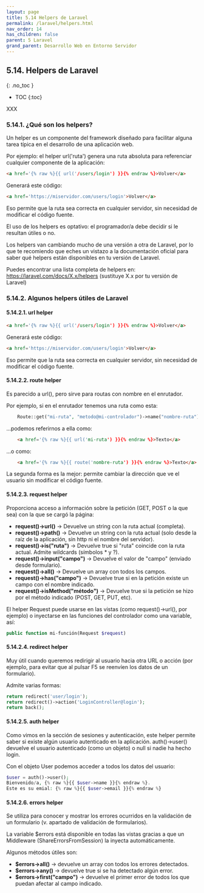 ```yaml
---
layout: page
title: 5.14 Helpers de Laravel
permalink: /laravel/helpers.html
nav_order: 14
has_children: false
parent: 5 Laravel
grand_parent: Desarrollo Web en Entorno Servidor
---
```


## 5.14. Helpers de Laravel
{: .no_toc }

- TOC
{:toc}

XXX

### 5.14.1. ¿Qué son los helpers?

Un helper es un componente del framework diseñado para facilitar alguna tarea típica en el desarrollo de una aplicación web.

Por ejemplo: el helper url('ruta') genera una ruta absoluta para referenciar cualquier componente de la aplicación:

```html
<a href='{% raw %}{{ url('/users/login') }}{% endraw %}>Volver</a>
```

Generará este código:

```html
<a href='https://miservidor.com/users/login'>Volver</a>
```

Eso permite que la ruta sea correcta en cualquier servidor, sin necesidad de modificar el código fuente.

El uso de los helpers es optativo: el programador/a debe decidir si le resultan útiles o no.

Los helpers van cambiando mucho de una versión a otra de Laravel, por lo que te recomiendo que eches un vistazo a la documentación oficial para saber qué helpers están disponibles en tu versión de Laravel.

Puedes encontrar una lista completa de helpers en: https://laravel.com/docs/X.x/helpers (sustituye X.x por tu versión de Laravel)

### 5.14.2. Algunos helpers útiles de Laravel

#### 5.14.2.1. url helper

```html
<a href='{% raw %}{{ url('/users/login') }}{% endraw %}>Volver</a>
```

Generará este código:

```html
<a href='https://miservidor.com/users/login'>Volver</a>
```

Eso permite que la ruta sea correcta en cualquier servidor, sin necesidad de modificar el código fuente.

#### 5.14.2.2. route helper

Es parecido a url(), pero sirve para routas con nombre en el enrutador.

Por ejemplo, si en el enrutador tenemos una ruta como esta:

```php
    Route::get("mi-ruta", "metodo@mi-controlador")->name("nombre-ruta");
```

...podemos referirnos a ella como:

```html
    <a href='{% raw %}{{ url('mi-ruta') }}{% endraw %}>Texto</a>
```

...o como:

```html
    <a href='{% raw %}{{ route('nombre-ruta') }}{% endraw %}>Texto</a>
```

La segunda forma es la mejor: permite cambiar la dirección que ve el usuario sin modificar el código fuente.

#### 5.14.2.3. request helper

Proporciona acceso a información sobre la petición (GET, POST o la que sea) con la que se cargó la página:

* **request()->url()** → Devuelve un string con la ruta actual (completa).
* **request()->path()** → Devuelve un string con la ruta actual (solo desde la raíz de la aplicación, sin http ni el nombre del servidor).
* **request()->is("ruta")** → Devuelve true si "ruta" coincide con la ruta actual. Admite wildcards (símbolos * y ?).
* **request()->input("campo")** → Devuelve el valor de "campo" (enviado desde formulario).
* **request()->all()** → Devuelve un array con todos los campos.
* **request()->has("campo")** → Devuelve true si en la petición existe un campo con el nombre indicado.
* **request()->isMethod("método")** → Devuelve true si la petición se hizo por el método indicado (POST, GET, PUT, etc).

El helper Request puede usarse en las vistas (como request()->url(), por ejemplo) o inyectarse en las funciones del controlador como una variable, así:

```php
public function mi-función(Request $request)
```

#### 5.14.2.4. redirect helper

Muy útil cuando queremos redirigir al usuario hacia otra URL o acción (por ejemplo, para evitar que al pulsar F5 se reenvíen los datos de un formulario).

Admite varias formas:

```php
return redirect('user/login');
return redirect()->action('LoginController@login'); 
return back();
```

#### 5.14.2.5. auth helper

Como vimos en la sección de sesiones y autenticación, este helper permite saber si existe algún usuario autenticado en la aplicación.
auth()->user() devuelve el usuario autenticado (como un objeto) o null si nadie ha hecho login.

Con el objeto User podemos acceder a todos los datos del usuario:

```php
$user = auth()->user();
Bienvenido/a, {% raw %}{{ $user->name }}{% endraw %}. 
Este es su emial: {% raw %}{{ $user->email }}{% endraw %}
```

#### 5.14.2.6. errors helper

Se utiliza para conocer y mostrar los errores ocurridos en la validación de un formulario (v. apartado de validación de formularios).

La variable $errors está disponible en todas las vistas gracias a que un Middleware (ShareErrorsFromSession) la inyecta automáticamente.

Algunos métodos útiles son:

* **$errors->all()** → devuelve un array con todos los errores detectados.
* **$errors->any()** → devuelve true si se ha detectado algún error.
* **$errors->first("campo")** → devuelve el primer error de todos los que puedan afectar al campo indicado.

